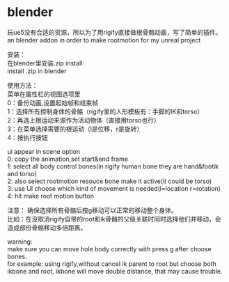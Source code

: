 # blender

玩ue5没有合适的资源，所以为了用rigify直接做根骨骼动画，写了简单的插件。   
an blender addon in order to make rootmotion for my unreal project  
   
安装：  
在blender里安装.zip 
install:  
install .zip in blender  

使用方法：  
菜单在属性栏的视图选项里  
0：备份动画,设置起始帧和结束帧   
1：选择所有控制身体的骨骼（rigify里的人形模板有：手脚的IK和torso）  
2：再选上根运动来源作为活动物体（直接用torso也行）  
3：在菜单选择需要的根运动（l是位移，r是旋转）  
4：按执行按钮   

ui appear in scene option  
0: copy the animation,set start&end frame  
1: select all body control bones(in rigify human bone they are hand&footik and torso)  
2: also select rootmotion resouce bone make it active(it could be torso)  
3: use UI choose which kind of movement is needed(l=location r=rotation)  
4: hit make root motion button  

注意： 
确保选择所有骨骼后按g移动可以正常的移动整个身体。  
比如：在没取消rigify自带的root和ik骨骼的父级关联时同时选择他们并移动，会造成部份骨骼移动多倍距离。 

warning:  
make sure you can move hole body correctly with press g after choose bones.  
for example: using rigify,without cancel ik parent to root but choose both ikbone and root, ikbone will move double distance, that may cause trouble.  
